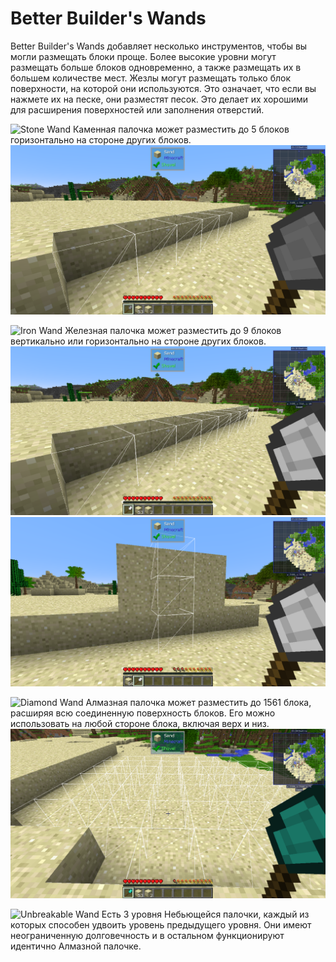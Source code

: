 # Better Builder's Wands

Better Builder's Wands добавляет несколько инструментов, чтобы вы могли размещать блоки проще. Более высокие уровни могут размещать больше блоков одновременно, а также размещать их в большем количестве мест.
Жезлы могут размещать только блок поверхности, на которой они используются. Это означает, что если вы нажмете их на песке, они разместят песок. Это делает их хорошими для расширения поверхностей или заполнения отверстий.

![Stone Wand](item:betterbuilderswands:wandstone)
Каменная палочка может разместить до 5 блоков горизонтально на стороне других блоков.
![](stone.png)

![Iron Wand](item:betterbuilderswands:wandiron)
Железная палочка может разместить до 9 блоков вертикально или горизонтально на стороне других блоков.
![](iron.png)
![To change between vertical and horizontal, hit M by default.](iron_vert.png)

![Diamond Wand](item:betterbuilderswands:wanddiamond)
Алмазная палочка может разместить до 1561 блока, расширяя всю соединенную поверхность блоков. Его можно использовать на любой стороне блока, включая верх и низ.
![](diamond.png)

![Unbreakable Wand](item:betterbuilderswands:wandunbreakable)
Есть 3 уровня Небьющейся палочки, каждый из которых способен удвоить уровень предыдущего уровня. Они имеют неограниченную долговечность и в остальном функционируют идентично Алмазной палочке.